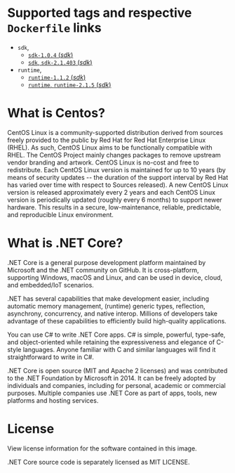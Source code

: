 # Supported tags and respective `Dockerfile` links

- `sdk`, 
    - [`sdk-1.0.4` (*sdk*)](https://github.com/xbIm/centos-docker-images/blob/master/dotnet/sdk/1.0.4/Dockerfile)
	- [`sdk`, `sdk-2.1.403` (*sdk*)](https://github.com/xbIm/centos-docker-images/blob/master/dotnet/2.1.403/sdk/Dockerfile)
- `runtime`, 
    - [`runtime-1.1.2` (*sdk*)](https://github.com/xbIm/centos-docker-images/blob/master/dotnet/runtime/1.1.2/Dockerfile)
    - [`runtime`, `runtime-2.1.5` (*sdk*)](https://github.com/xbIm/centos-docker-images/blob/master/dotnet/runtime/2.1.5/Dockerfile)


# What is Centos?
CentOS Linux is a community-supported distribution derived from sources freely provided to the public by Red Hat for Red Hat Enterprise Linux (RHEL). As such, CentOS Linux aims to be functionally compatible with RHEL. The CentOS Project mainly changes packages to remove upstream vendor branding and artwork. CentOS Linux is no-cost and free to redistribute. Each CentOS Linux version is maintained for up to 10 years (by means of security updates -- the duration of the support interval by Red Hat has varied over time with respect to Sources released). A new CentOS Linux version is released approximately every 2 years and each CentOS Linux version is periodically updated (roughly every 6 months) to support newer hardware. This results in a secure, low-maintenance, reliable, predictable, and reproducible Linux environment.

# What is .NET Core?
.NET Core is a general purpose development platform maintained by Microsoft and the .NET community on GitHub. It is cross-platform, supporting Windows, macOS and Linux, and can be used in device, cloud, and embedded/IoT scenarios.

.NET has several capabilities that make development easier, including automatic memory management, (runtime) generic types, reflection, asynchrony, concurrency, and native interop. Millions of developers take advantage of these capabilities to efficiently build high-quality applications.

You can use C# to write .NET Core apps. C# is simple, powerful, type-safe, and object-oriented while retaining the expressiveness and elegance of C-style languages. Anyone familiar with C and similar languages will find it straightforward to write in C#.

.NET Core is open source (MIT and Apache 2 licenses) and was contributed to the .NET Foundation by Microsoft in 2014. It can be freely adopted by individuals and companies, including for personal, academic or commercial purposes. Multiple companies use .NET Core as part of apps, tools, new platforms and hosting services.

# License
View license information for the software contained in this image.

.NET Core source code is separately licensed as MIT LICENSE.